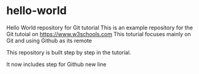 # hello-world
Hello World repository for Git tutorial
This is an example repository for the Git tutoial on https://www.w3schools.com
This toturial focuses mainly on Git and using Github as its remote

This repository is built step by step in the tutorial. 

It now includes step for Github
new line
